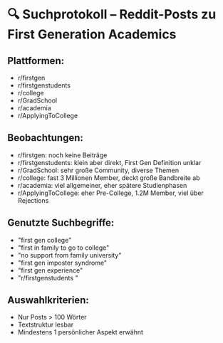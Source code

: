 # 🔍 Suchprotokoll – Reddit-Posts zu First Generation Academics

## Plattformen:
- r/firstgen
- r/firstgenstudents
- r/college
- r/GradSchool
- r/academia
- r/ApplyingToCollege

## Beobachtungen:
- r/firstgen: noch keine Beiträge
- r/firstgenstudents: klein aber direkt, First Gen Definition unklar
- r/GradSchool: sehr große Community, diverse Themen
- r/college: fast 3 Millionen Member, deckt große Bandbreite ab
- r/academia: viel allgemeiner, eher spätere Studienphasen
- r/ApplyingToCollege: eher Pre-College, 1.2M Member, viel über Rejections

## Genutzte Suchbegriffe:
- "first gen college"
- "first in family to go to college"
- "no support from family university"
- "first gen imposter syndrome"
- "first gen experience"
- "r/firstgenstudents "

## Auswahlkriterien:
- Nur Posts > 100 Wörter
- Textstruktur lesbar
- Mindestens 1 persönlicher Aspekt erwähnt
